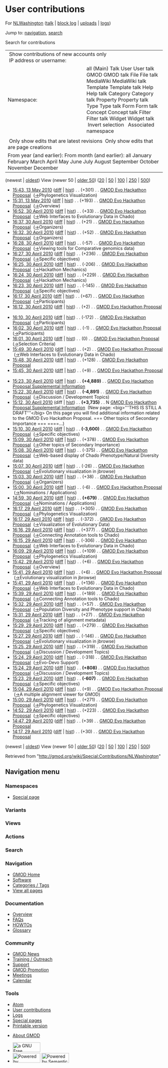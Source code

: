 <div id="mw-page-base" class="noprint">

</div>

<div id="mw-head-base" class="noprint">

</div>

<div id="content" class="mw-body" role="main">

<span id="top"></span>

<div id="mw-js-message" style="display:none;">

</div>



# <span dir="auto">User contributions</span>

<div id="bodyContent">

<div id="contentSub">

For [NLWashington](/wiki/User:NLWashington "User:NLWashington") (<a
href="/mediawiki/index.php?title=User_talk:NLWashington&amp;action=edit&amp;redlink=1"
class="new"
title="User talk:NLWashington (page does not exist)">talk</a> \| [block
log](/mediawiki/index.php?title=Special:Log/block&page=User%3ANLWashington "Special:Log/block")
\|
[uploads](/wiki/Special:ListFiles/NLWashington "Special:ListFiles/NLWashington")
\| [logs](/wiki/Special:Log/NLWashington "Special:Log/NLWashington"))

</div>

<div id="jump-to-nav" class="mw-jump">

Jump to: [navigation](#mw-navigation), [search](#p-search)

</div>

<div id="mw-content-text">

Search for contributions

<table class="mw-contributions-table">
<colgroup>
<col style="width: 50%" />
<col style="width: 50%" />
</colgroup>
<tbody>
<tr class="odd">
<td colspan="2"> Show contributions of new accounts only<br />
 IP address or username:</td>
</tr>
<tr class="even">
<td class="mw-label">Namespace:</td>
<td>all (Main) Talk User User talk GMOD GMOD talk File File talk
MediaWiki MediaWiki talk Template Template talk Help Help talk Category
Category talk Property Property talk Type Type talk Form Form talk
Concept Concept talk Filter Filter talk Widget Widget talk  
 Invert selection 
 Associated namespace </td>
</tr>
<tr class="odd">
<td colspan="2"></td>
</tr>
<tr class="even">
<td colspan="2"> Only show edits that are latest revisions
 Only show edits that are page creations</td>
</tr>
<tr class="odd">
<td colspan="2">From year (and earlier): From month (and earlier): all
January February March April May June July August September October
November December</td>
</tr>
</tbody>
</table>

(newest \| <a
href="/mediawiki/index.php?title=Special:Contributions/NLWashington&amp;dir=prev&amp;target=NLWashington"
class="mw-lastlink" rel="last"
title="Special:Contributions/NLWashington">oldest</a>) View (newer 50 \|
<a
href="/mediawiki/index.php?title=Special:Contributions/NLWashington&amp;offset=20100429141741&amp;target=NLWashington"
class="mw-nextlink" rel="next"
title="Special:Contributions/NLWashington">older 50</a>) (<a
href="/mediawiki/index.php?title=Special:Contributions/NLWashington&amp;offset=&amp;limit=20&amp;target=NLWashington"
class="mw-numlink" title="Special:Contributions/NLWashington">20</a> \|
<a
href="/mediawiki/index.php?title=Special:Contributions/NLWashington&amp;offset=&amp;limit=50&amp;target=NLWashington"
class="mw-numlink" title="Special:Contributions/NLWashington">50</a> \|
<a
href="/mediawiki/index.php?title=Special:Contributions/NLWashington&amp;offset=&amp;limit=100&amp;target=NLWashington"
class="mw-numlink" title="Special:Contributions/NLWashington">100</a> \|
<a
href="/mediawiki/index.php?title=Special:Contributions/NLWashington&amp;offset=&amp;limit=250&amp;target=NLWashington"
class="mw-numlink" title="Special:Contributions/NLWashington">250</a> \|
<a
href="/mediawiki/index.php?title=Special:Contributions/NLWashington&amp;offset=&amp;limit=500&amp;target=NLWashington"
class="mw-numlink" title="Special:Contributions/NLWashington">500</a>)

- <a
  href="/mediawiki/index.php?title=GMOD_Evo_Hackathon_Proposal&amp;oldid=12566"
  class="mw-changeslist-date" title="GMOD Evo Hackathon Proposal">15:43,
  13 May 2010</a>
  ([diff](/mediawiki/index.php?title=GMOD_Evo_Hackathon_Proposal&diff=prev&oldid=12566 "GMOD Evo Hackathon Proposal")
  \|
  [hist](/mediawiki/index.php?title=GMOD_Evo_Hackathon_Proposal&action=history "GMOD Evo Hackathon Proposal"))
  <span class="mw-changeslist-separator">. .</span>
  <span class="mw-plusminus-pos" dir="ltr"
  title="19,068 bytes after change">(+301)</span>‎
  <span class="mw-changeslist-separator">. .</span>
  <a href="/wiki/GMOD_Evo_Hackathon_Proposal"
  class="mw-contributions-title" title="GMOD Evo Hackathon Proposal">GMOD
  Evo Hackathon Proposal</a> ‎
  <span class="comment">([→](/wiki/GMOD_Evo_Hackathon_Proposal#Phylogenetics_Visualization "GMOD Evo Hackathon Proposal")‎<span dir="auto"><span class="autocomment">Phylogenetics
  Visualization</span></span>)</span>
- <a
  href="/mediawiki/index.php?title=GMOD_Evo_Hackathon_Proposal&amp;oldid=12565"
  class="mw-changeslist-date" title="GMOD Evo Hackathon Proposal">15:31,
  13 May 2010</a>
  ([diff](/mediawiki/index.php?title=GMOD_Evo_Hackathon_Proposal&diff=prev&oldid=12565 "GMOD Evo Hackathon Proposal")
  \|
  [hist](/mediawiki/index.php?title=GMOD_Evo_Hackathon_Proposal&action=history "GMOD Evo Hackathon Proposal"))
  <span class="mw-changeslist-separator">. .</span>
  <span class="mw-plusminus-pos" dir="ltr"
  title="18,767 bytes after change">(+193)</span>‎
  <span class="mw-changeslist-separator">. .</span>
  <a href="/wiki/GMOD_Evo_Hackathon_Proposal"
  class="mw-contributions-title" title="GMOD Evo Hackathon Proposal">GMOD
  Evo Hackathon Proposal</a> ‎
  <span class="comment">([→](/wiki/GMOD_Evo_Hackathon_Proposal#Overview "GMOD Evo Hackathon Proposal")‎<span dir="auto"><span class="autocomment">Overview</span></span>)</span>
- <a
  href="/mediawiki/index.php?title=GMOD_Evo_Hackathon_Proposal&amp;oldid=12481"
  class="mw-changeslist-date" title="GMOD Evo Hackathon Proposal">16:52,
  30 April 2010</a>
  ([diff](/mediawiki/index.php?title=GMOD_Evo_Hackathon_Proposal&diff=prev&oldid=12481 "GMOD Evo Hackathon Proposal")
  \|
  [hist](/mediawiki/index.php?title=GMOD_Evo_Hackathon_Proposal&action=history "GMOD Evo Hackathon Proposal"))
  <span class="mw-changeslist-separator">. .</span>
  <span class="mw-plusminus-pos" dir="ltr"
  title="17,893 bytes after change">(+33)</span>‎
  <span class="mw-changeslist-separator">. .</span>
  <a href="/wiki/GMOD_Evo_Hackathon_Proposal"
  class="mw-contributions-title" title="GMOD Evo Hackathon Proposal">GMOD
  Evo Hackathon Proposal</a> ‎
  <span class="comment">([→](/wiki/GMOD_Evo_Hackathon_Proposal#Web_Interfaces_to_Evolutionary_Data_in_Chado "GMOD Evo Hackathon Proposal")‎<span dir="auto"><span class="autocomment">Web
  Interfaces to Evolutionary Data in Chado</span></span>)</span>
- <a
  href="/mediawiki/index.php?title=GMOD_Evo_Hackathon_Proposal&amp;oldid=12480"
  class="mw-changeslist-date" title="GMOD Evo Hackathon Proposal">16:37,
  30 April 2010</a>
  ([diff](/mediawiki/index.php?title=GMOD_Evo_Hackathon_Proposal&diff=prev&oldid=12480 "GMOD Evo Hackathon Proposal")
  \|
  [hist](/mediawiki/index.php?title=GMOD_Evo_Hackathon_Proposal&action=history "GMOD Evo Hackathon Proposal"))
  <span class="mw-changeslist-separator">. .</span>
  <span class="mw-plusminus-pos" dir="ltr"
  title="17,860 bytes after change">(+21)</span>‎
  <span class="mw-changeslist-separator">. .</span>
  <a href="/wiki/GMOD_Evo_Hackathon_Proposal"
  class="mw-contributions-title" title="GMOD Evo Hackathon Proposal">GMOD
  Evo Hackathon Proposal</a> ‎
  <span class="comment">([→](/wiki/GMOD_Evo_Hackathon_Proposal#Organizers "GMOD Evo Hackathon Proposal")‎<span dir="auto"><span class="autocomment">Organizers</span></span>)</span>
- <a
  href="/mediawiki/index.php?title=GMOD_Evo_Hackathon_Proposal&amp;oldid=12479"
  class="mw-changeslist-date" title="GMOD Evo Hackathon Proposal">16:32,
  30 April 2010</a>
  ([diff](/mediawiki/index.php?title=GMOD_Evo_Hackathon_Proposal&diff=prev&oldid=12479 "GMOD Evo Hackathon Proposal")
  \|
  [hist](/mediawiki/index.php?title=GMOD_Evo_Hackathon_Proposal&action=history "GMOD Evo Hackathon Proposal"))
  <span class="mw-changeslist-separator">. .</span>
  <span class="mw-plusminus-pos" dir="ltr"
  title="17,839 bytes after change">(+52)</span>‎
  <span class="mw-changeslist-separator">. .</span>
  <a href="/wiki/GMOD_Evo_Hackathon_Proposal"
  class="mw-contributions-title" title="GMOD Evo Hackathon Proposal">GMOD
  Evo Hackathon Proposal</a> ‎
  <span class="comment">([→](/wiki/GMOD_Evo_Hackathon_Proposal#Organizers "GMOD Evo Hackathon Proposal")‎<span dir="auto"><span class="autocomment">Organizers</span></span>)</span>
- <a
  href="/mediawiki/index.php?title=GMOD_Evo_Hackathon_Proposal&amp;oldid=12478"
  class="mw-changeslist-date" title="GMOD Evo Hackathon Proposal">16:28,
  30 April 2010</a>
  ([diff](/mediawiki/index.php?title=GMOD_Evo_Hackathon_Proposal&diff=prev&oldid=12478 "GMOD Evo Hackathon Proposal")
  \|
  [hist](/mediawiki/index.php?title=GMOD_Evo_Hackathon_Proposal&action=history "GMOD Evo Hackathon Proposal"))
  <span class="mw-changeslist-separator">. .</span>
  <span class="mw-plusminus-neg" dir="ltr"
  title="17,787 bytes after change">(-57)</span>‎
  <span class="mw-changeslist-separator">. .</span>
  <a href="/wiki/GMOD_Evo_Hackathon_Proposal"
  class="mw-contributions-title" title="GMOD Evo Hackathon Proposal">GMOD
  Evo Hackathon Proposal</a> ‎
  <span class="comment">([→](/wiki/GMOD_Evo_Hackathon_Proposal#Viewing_tools_for_Comparative_genomics_data "GMOD Evo Hackathon Proposal")‎<span dir="auto"><span class="autocomment">Viewing
  tools for Comparative genomics data</span></span>)</span>
- <a
  href="/mediawiki/index.php?title=GMOD_Evo_Hackathon_Proposal&amp;oldid=12477"
  class="mw-changeslist-date" title="GMOD Evo Hackathon Proposal">16:27,
  30 April 2010</a>
  ([diff](/mediawiki/index.php?title=GMOD_Evo_Hackathon_Proposal&diff=prev&oldid=12477 "GMOD Evo Hackathon Proposal")
  \|
  [hist](/mediawiki/index.php?title=GMOD_Evo_Hackathon_Proposal&action=history "GMOD Evo Hackathon Proposal"))
  <span class="mw-changeslist-separator">. .</span>
  <span class="mw-plusminus-pos" dir="ltr"
  title="17,844 bytes after change">(+236)</span>‎
  <span class="mw-changeslist-separator">. .</span>
  <a href="/wiki/GMOD_Evo_Hackathon_Proposal"
  class="mw-contributions-title" title="GMOD Evo Hackathon Proposal">GMOD
  Evo Hackathon Proposal</a> ‎
  <span class="comment">([→](/wiki/GMOD_Evo_Hackathon_Proposal#Specific_objectives "GMOD Evo Hackathon Proposal")‎<span dir="auto"><span class="autocomment">Specific
  objectives</span></span>)</span>
- <a
  href="/mediawiki/index.php?title=GMOD_Evo_Hackathon_Proposal&amp;oldid=12476"
  class="mw-changeslist-date" title="GMOD Evo Hackathon Proposal">16:25,
  30 April 2010</a>
  ([diff](/mediawiki/index.php?title=GMOD_Evo_Hackathon_Proposal&diff=prev&oldid=12476 "GMOD Evo Hackathon Proposal")
  \|
  [hist](/mediawiki/index.php?title=GMOD_Evo_Hackathon_Proposal&action=history "GMOD Evo Hackathon Proposal"))
  <span class="mw-changeslist-separator">. .</span>
  <span class="mw-plusminus-neg" dir="ltr"
  title="17,608 bytes after change">(-206)</span>‎
  <span class="mw-changeslist-separator">. .</span>
  <a href="/wiki/GMOD_Evo_Hackathon_Proposal"
  class="mw-contributions-title" title="GMOD Evo Hackathon Proposal">GMOD
  Evo Hackathon Proposal</a> ‎
  <span class="comment">([→](/wiki/GMOD_Evo_Hackathon_Proposal#Hackathon_Mechanics "GMOD Evo Hackathon Proposal")‎<span dir="auto"><span class="autocomment">Hackathon
  Mechanics</span></span>)</span>
- <a
  href="/mediawiki/index.php?title=GMOD_Evo_Hackathon_Proposal&amp;oldid=12475"
  class="mw-changeslist-date" title="GMOD Evo Hackathon Proposal">16:24,
  30 April 2010</a>
  ([diff](/mediawiki/index.php?title=GMOD_Evo_Hackathon_Proposal&diff=prev&oldid=12475 "GMOD Evo Hackathon Proposal")
  \|
  [hist](/mediawiki/index.php?title=GMOD_Evo_Hackathon_Proposal&action=history "GMOD Evo Hackathon Proposal"))
  <span class="mw-changeslist-separator">. .</span>
  <span class="mw-plusminus-pos" dir="ltr"
  title="17,814 bytes after change">(+229)</span>‎
  <span class="mw-changeslist-separator">. .</span>
  <a href="/wiki/GMOD_Evo_Hackathon_Proposal"
  class="mw-contributions-title" title="GMOD Evo Hackathon Proposal">GMOD
  Evo Hackathon Proposal</a> ‎
  <span class="comment">([→](/wiki/GMOD_Evo_Hackathon_Proposal#Hackathon_Mechanics "GMOD Evo Hackathon Proposal")‎<span dir="auto"><span class="autocomment">Hackathon
  Mechanics</span></span>)</span>
- <a
  href="/mediawiki/index.php?title=GMOD_Evo_Hackathon_Proposal&amp;oldid=12474"
  class="mw-changeslist-date" title="GMOD Evo Hackathon Proposal">16:23,
  30 April 2010</a>
  ([diff](/mediawiki/index.php?title=GMOD_Evo_Hackathon_Proposal&diff=prev&oldid=12474 "GMOD Evo Hackathon Proposal")
  \|
  [hist](/mediawiki/index.php?title=GMOD_Evo_Hackathon_Proposal&action=history "GMOD Evo Hackathon Proposal"))
  <span class="mw-changeslist-separator">. .</span>
  <span class="mw-plusminus-neg" dir="ltr"
  title="17,585 bytes after change">(-145)</span>‎
  <span class="mw-changeslist-separator">. .</span>
  <a href="/wiki/GMOD_Evo_Hackathon_Proposal"
  class="mw-contributions-title" title="GMOD Evo Hackathon Proposal">GMOD
  Evo Hackathon Proposal</a> ‎
  <span class="comment">([→](/wiki/GMOD_Evo_Hackathon_Proposal#Specific_objectives "GMOD Evo Hackathon Proposal")‎<span dir="auto"><span class="autocomment">Specific
  objectives</span></span>)</span>
- <a
  href="/mediawiki/index.php?title=GMOD_Evo_Hackathon_Proposal&amp;oldid=12473"
  class="mw-changeslist-date" title="GMOD Evo Hackathon Proposal">16:17,
  30 April 2010</a>
  ([diff](/mediawiki/index.php?title=GMOD_Evo_Hackathon_Proposal&diff=prev&oldid=12473 "GMOD Evo Hackathon Proposal")
  \|
  [hist](/mediawiki/index.php?title=GMOD_Evo_Hackathon_Proposal&action=history "GMOD Evo Hackathon Proposal"))
  <span class="mw-changeslist-separator">. .</span>
  <span class="mw-plusminus-pos" dir="ltr"
  title="17,730 bytes after change">(+67)</span>‎
  <span class="mw-changeslist-separator">. .</span>
  <a href="/wiki/GMOD_Evo_Hackathon_Proposal"
  class="mw-contributions-title" title="GMOD Evo Hackathon Proposal">GMOD
  Evo Hackathon Proposal</a> ‎
  <span class="comment">([→](/wiki/GMOD_Evo_Hackathon_Proposal#Participants "GMOD Evo Hackathon Proposal")‎<span dir="auto"><span class="autocomment">Participants</span></span>)</span>
- <a
  href="/mediawiki/index.php?title=GMOD_Evo_Hackathon_Proposal&amp;oldid=12472"
  class="mw-changeslist-date" title="GMOD Evo Hackathon Proposal">16:12,
  30 April 2010</a>
  ([diff](/mediawiki/index.php?title=GMOD_Evo_Hackathon_Proposal&diff=prev&oldid=12472 "GMOD Evo Hackathon Proposal")
  \|
  [hist](/mediawiki/index.php?title=GMOD_Evo_Hackathon_Proposal&action=history "GMOD Evo Hackathon Proposal"))
  <span class="mw-changeslist-separator">. .</span>
  <span class="mw-plusminus-pos" dir="ltr"
  title="17,663 bytes after change">(+2)</span>‎
  <span class="mw-changeslist-separator">. .</span>
  <a href="/wiki/GMOD_Evo_Hackathon_Proposal"
  class="mw-contributions-title" title="GMOD Evo Hackathon Proposal">GMOD
  Evo Hackathon Proposal</a> ‎
- <a
  href="/mediawiki/index.php?title=GMOD_Evo_Hackathon_Proposal&amp;oldid=12471"
  class="mw-changeslist-date" title="GMOD Evo Hackathon Proposal">16:10,
  30 April 2010</a>
  ([diff](/mediawiki/index.php?title=GMOD_Evo_Hackathon_Proposal&diff=prev&oldid=12471 "GMOD Evo Hackathon Proposal")
  \|
  [hist](/mediawiki/index.php?title=GMOD_Evo_Hackathon_Proposal&action=history "GMOD Evo Hackathon Proposal"))
  <span class="mw-changeslist-separator">. .</span>
  <span class="mw-plusminus-neg" dir="ltr"
  title="17,661 bytes after change">(-172)</span>‎
  <span class="mw-changeslist-separator">. .</span>
  <a href="/wiki/GMOD_Evo_Hackathon_Proposal"
  class="mw-contributions-title" title="GMOD Evo Hackathon Proposal">GMOD
  Evo Hackathon Proposal</a> ‎
  <span class="comment">([→](/wiki/GMOD_Evo_Hackathon_Proposal#Participants "GMOD Evo Hackathon Proposal")‎<span dir="auto"><span class="autocomment">Participants</span></span>)</span>
- <a
  href="/mediawiki/index.php?title=GMOD_Evo_Hackathon_Proposal&amp;oldid=12470"
  class="mw-changeslist-date" title="GMOD Evo Hackathon Proposal">16:02,
  30 April 2010</a>
  ([diff](/mediawiki/index.php?title=GMOD_Evo_Hackathon_Proposal&diff=prev&oldid=12470 "GMOD Evo Hackathon Proposal")
  \|
  [hist](/mediawiki/index.php?title=GMOD_Evo_Hackathon_Proposal&action=history "GMOD Evo Hackathon Proposal"))
  <span class="mw-changeslist-separator">. .</span>
  <span class="mw-plusminus-neg" dir="ltr"
  title="17,833 bytes after change">(-1)</span>‎
  <span class="mw-changeslist-separator">. .</span>
  <a href="/wiki/GMOD_Evo_Hackathon_Proposal"
  class="mw-contributions-title" title="GMOD Evo Hackathon Proposal">GMOD
  Evo Hackathon Proposal</a> ‎
  <span class="comment">([→](/wiki/GMOD_Evo_Hackathon_Proposal#Participants "GMOD Evo Hackathon Proposal")‎<span dir="auto"><span class="autocomment">Participants</span></span>)</span>
- <a
  href="/mediawiki/index.php?title=GMOD_Evo_Hackathon_Proposal&amp;oldid=12469"
  class="mw-changeslist-date" title="GMOD Evo Hackathon Proposal">16:01,
  30 April 2010</a>
  ([diff](/mediawiki/index.php?title=GMOD_Evo_Hackathon_Proposal&diff=prev&oldid=12469 "GMOD Evo Hackathon Proposal")
  \|
  [hist](/mediawiki/index.php?title=GMOD_Evo_Hackathon_Proposal&action=history "GMOD Evo Hackathon Proposal"))
  <span class="mw-changeslist-separator">. .</span>
  <span class="mw-plusminus-null" dir="ltr"
  title="17,834 bytes after change">(0)</span>‎
  <span class="mw-changeslist-separator">. .</span>
  <a href="/wiki/GMOD_Evo_Hackathon_Proposal"
  class="mw-contributions-title" title="GMOD Evo Hackathon Proposal">GMOD
  Evo Hackathon Proposal</a> ‎
  <span class="comment">([→](/wiki/GMOD_Evo_Hackathon_Proposal#Selection_Criteria "GMOD Evo Hackathon Proposal")‎<span dir="auto"><span class="autocomment">Selection
  Criteria</span></span>)</span>
- <a
  href="/mediawiki/index.php?title=GMOD_Evo_Hackathon_Proposal&amp;oldid=12468"
  class="mw-changeslist-date" title="GMOD Evo Hackathon Proposal">15:49,
  30 April 2010</a>
  ([diff](/mediawiki/index.php?title=GMOD_Evo_Hackathon_Proposal&diff=prev&oldid=12468 "GMOD Evo Hackathon Proposal")
  \|
  [hist](/mediawiki/index.php?title=GMOD_Evo_Hackathon_Proposal&action=history "GMOD Evo Hackathon Proposal"))
  <span class="mw-changeslist-separator">. .</span>
  <span class="mw-plusminus-pos" dir="ltr"
  title="17,834 bytes after change">(+2)</span>‎
  <span class="mw-changeslist-separator">. .</span>
  <a href="/wiki/GMOD_Evo_Hackathon_Proposal"
  class="mw-contributions-title" title="GMOD Evo Hackathon Proposal">GMOD
  Evo Hackathon Proposal</a> ‎
  <span class="comment">([→](/wiki/GMOD_Evo_Hackathon_Proposal#Web_Interfaces_to_Evolutionary_Data_in_Chado "GMOD Evo Hackathon Proposal")‎<span dir="auto"><span class="autocomment">Web
  Interfaces to Evolutionary Data in Chado</span></span>)</span>
- <a
  href="/mediawiki/index.php?title=GMOD_Evo_Hackathon_Proposal&amp;oldid=12467"
  class="mw-changeslist-date" title="GMOD Evo Hackathon Proposal">15:48,
  30 April 2010</a>
  ([diff](/mediawiki/index.php?title=GMOD_Evo_Hackathon_Proposal&diff=prev&oldid=12467 "GMOD Evo Hackathon Proposal")
  \|
  [hist](/mediawiki/index.php?title=GMOD_Evo_Hackathon_Proposal&action=history "GMOD Evo Hackathon Proposal"))
  <span class="mw-changeslist-separator">. .</span>
  <span class="mw-plusminus-pos" dir="ltr"
  title="17,832 bytes after change">(+128)</span>‎
  <span class="mw-changeslist-separator">. .</span>
  <a href="/wiki/GMOD_Evo_Hackathon_Proposal"
  class="mw-contributions-title" title="GMOD Evo Hackathon Proposal">GMOD
  Evo Hackathon Proposal</a> ‎
- <a
  href="/mediawiki/index.php?title=GMOD_Evo_Hackathon_Proposal&amp;oldid=12466"
  class="mw-changeslist-date" title="GMOD Evo Hackathon Proposal">15:45,
  30 April 2010</a>
  ([diff](/mediawiki/index.php?title=GMOD_Evo_Hackathon_Proposal&diff=prev&oldid=12466 "GMOD Evo Hackathon Proposal")
  \|
  [hist](/mediawiki/index.php?title=GMOD_Evo_Hackathon_Proposal&action=history "GMOD Evo Hackathon Proposal"))
  <span class="mw-changeslist-separator">. .</span>
  <span class="mw-plusminus-pos" dir="ltr"
  title="17,704 bytes after change">(+9)</span>‎
  <span class="mw-changeslist-separator">. .</span>
  <a href="/wiki/GMOD_Evo_Hackathon_Proposal"
  class="mw-contributions-title" title="GMOD Evo Hackathon Proposal">GMOD
  Evo Hackathon Proposal</a> ‎
- <a
  href="/mediawiki/index.php?title=GMOD_Evo_Hackathon_Proposal_Supplemental_Information&amp;oldid=12465"
  class="mw-changeslist-date"
  title="GMOD Evo Hackathon Proposal Supplemental Information">15:23, 30
  April 2010</a>
  ([diff](/mediawiki/index.php?title=GMOD_Evo_Hackathon_Proposal_Supplemental_Information&diff=prev&oldid=12465 "GMOD Evo Hackathon Proposal Supplemental Information")
  \|
  [hist](/mediawiki/index.php?title=GMOD_Evo_Hackathon_Proposal_Supplemental_Information&action=history "GMOD Evo Hackathon Proposal Supplemental Information"))
  <span class="mw-changeslist-separator">. .</span> **(+4,889)**‎
  <span class="mw-changeslist-separator">. .</span>
  <a href="/wiki/GMOD_Evo_Hackathon_Proposal_Supplemental_Information"
  class="mw-contributions-title"
  title="GMOD Evo Hackathon Proposal Supplemental Information">GMOD Evo
  Hackathon Proposal Supplemental Information</a> ‎
- <a
  href="/mediawiki/index.php?title=GMOD_Evo_Hackathon_Proposal&amp;oldid=12464"
  class="mw-changeslist-date" title="GMOD Evo Hackathon Proposal">15:22,
  30 April 2010</a>
  ([diff](/mediawiki/index.php?title=GMOD_Evo_Hackathon_Proposal&diff=prev&oldid=12464 "GMOD Evo Hackathon Proposal")
  \|
  [hist](/mediawiki/index.php?title=GMOD_Evo_Hackathon_Proposal&action=history "GMOD Evo Hackathon Proposal"))
  <span class="mw-changeslist-separator">. .</span> **(-4,891)**‎
  <span class="mw-changeslist-separator">. .</span>
  <a href="/wiki/GMOD_Evo_Hackathon_Proposal"
  class="mw-contributions-title" title="GMOD Evo Hackathon Proposal">GMOD
  Evo Hackathon Proposal</a> ‎
  <span class="comment">([→](/wiki/GMOD_Evo_Hackathon_Proposal#Discussion_.2F_Development_Topics "GMOD Evo Hackathon Proposal")‎<span dir="auto"><span class="autocomment">Discussion
  / Development Topics</span></span>)</span>
- <a
  href="/mediawiki/index.php?title=GMOD_Evo_Hackathon_Proposal_Supplemental_Information&amp;oldid=12463"
  class="mw-changeslist-date"
  title="GMOD Evo Hackathon Proposal Supplemental Information">15:12, 30
  April 2010</a> (diff \|
  [hist](/mediawiki/index.php?title=GMOD_Evo_Hackathon_Proposal_Supplemental_Information&action=history "GMOD Evo Hackathon Proposal Supplemental Information"))
  <span class="mw-changeslist-separator">. .</span> **(+3,735)**‎
  <span class="mw-changeslist-separator">. .</span> N
  <a href="/wiki/GMOD_Evo_Hackathon_Proposal_Supplemental_Information"
  class="mw-contributions-title"
  title="GMOD Evo Hackathon Proposal Supplemental Information">GMOD Evo
  Hackathon Proposal Supplemental Information</a> ‎
  <span class="comment">(New page: \<big\>'''THIS IS STILL A
  DRAFT'''\</big\> On this page you will find additional information
  related to the GMOD Evo Hackathon Proposal. === Other topics of
  Secondary Importance === ====...)</span>
- <a
  href="/mediawiki/index.php?title=GMOD_Evo_Hackathon_Proposal&amp;oldid=12462"
  class="mw-changeslist-date" title="GMOD Evo Hackathon Proposal">15:10,
  30 April 2010</a>
  ([diff](/mediawiki/index.php?title=GMOD_Evo_Hackathon_Proposal&diff=prev&oldid=12462 "GMOD Evo Hackathon Proposal")
  \|
  [hist](/mediawiki/index.php?title=GMOD_Evo_Hackathon_Proposal&action=history "GMOD Evo Hackathon Proposal"))
  <span class="mw-changeslist-separator">. .</span> **(-3,600)**‎
  <span class="mw-changeslist-separator">. .</span>
  <a href="/wiki/GMOD_Evo_Hackathon_Proposal"
  class="mw-contributions-title" title="GMOD Evo Hackathon Proposal">GMOD
  Evo Hackathon Proposal</a> ‎
  <span class="comment">([→](/wiki/GMOD_Evo_Hackathon_Proposal#Specific_objectives "GMOD Evo Hackathon Proposal")‎<span dir="auto"><span class="autocomment">Specific
  objectives</span></span>)</span>
- <a
  href="/mediawiki/index.php?title=GMOD_Evo_Hackathon_Proposal&amp;oldid=12461"
  class="mw-changeslist-date" title="GMOD Evo Hackathon Proposal">15:09,
  30 April 2010</a>
  ([diff](/mediawiki/index.php?title=GMOD_Evo_Hackathon_Proposal&diff=prev&oldid=12461 "GMOD Evo Hackathon Proposal")
  \|
  [hist](/mediawiki/index.php?title=GMOD_Evo_Hackathon_Proposal&action=history "GMOD Evo Hackathon Proposal"))
  <span class="mw-changeslist-separator">. .</span>
  <span class="mw-plusminus-pos" dir="ltr"
  title="26,186 bytes after change">(+378)</span>‎
  <span class="mw-changeslist-separator">. .</span>
  <a href="/wiki/GMOD_Evo_Hackathon_Proposal"
  class="mw-contributions-title" title="GMOD Evo Hackathon Proposal">GMOD
  Evo Hackathon Proposal</a> ‎
  <span class="comment">([→](/wiki/GMOD_Evo_Hackathon_Proposal#Other_topics_of_Secondary_Importance "GMOD Evo Hackathon Proposal")‎<span dir="auto"><span class="autocomment">Other
  topics of Secondary Importance</span></span>)</span>
- <a
  href="/mediawiki/index.php?title=GMOD_Evo_Hackathon_Proposal&amp;oldid=12460"
  class="mw-changeslist-date" title="GMOD Evo Hackathon Proposal">15:08,
  30 April 2010</a>
  ([diff](/mediawiki/index.php?title=GMOD_Evo_Hackathon_Proposal&diff=prev&oldid=12460 "GMOD Evo Hackathon Proposal")
  \|
  [hist](/mediawiki/index.php?title=GMOD_Evo_Hackathon_Proposal&action=history "GMOD Evo Hackathon Proposal"))
  <span class="mw-changeslist-separator">. .</span>
  <span class="mw-plusminus-neg" dir="ltr"
  title="25,808 bytes after change">(-375)</span>‎
  <span class="mw-changeslist-separator">. .</span>
  <a href="/wiki/GMOD_Evo_Hackathon_Proposal"
  class="mw-contributions-title" title="GMOD Evo Hackathon Proposal">GMOD
  Evo Hackathon Proposal</a> ‎
  <span class="comment">([→](/wiki/GMOD_Evo_Hackathon_Proposal#Web-based_display_of_Chado_Phenotype.2FNatural_Diversity_data "GMOD Evo Hackathon Proposal")‎<span dir="auto"><span class="autocomment">Web-based
  display of Chado Phenotype/Natural Diversity
  data</span></span>)</span>
- <a
  href="/mediawiki/index.php?title=GMOD_Evo_Hackathon_Proposal&amp;oldid=12459"
  class="mw-changeslist-date" title="GMOD Evo Hackathon Proposal">15:07,
  30 April 2010</a>
  ([diff](/mediawiki/index.php?title=GMOD_Evo_Hackathon_Proposal&diff=prev&oldid=12459 "GMOD Evo Hackathon Proposal")
  \|
  [hist](/mediawiki/index.php?title=GMOD_Evo_Hackathon_Proposal&action=history "GMOD Evo Hackathon Proposal"))
  <span class="mw-changeslist-separator">. .</span>
  <span class="mw-plusminus-neg" dir="ltr"
  title="26,183 bytes after change">(-26)</span>‎
  <span class="mw-changeslist-separator">. .</span>
  <a href="/wiki/GMOD_Evo_Hackathon_Proposal"
  class="mw-contributions-title" title="GMOD Evo Hackathon Proposal">GMOD
  Evo Hackathon Proposal</a> ‎
  <span class="comment">([→](/wiki/GMOD_Evo_Hackathon_Proposal#Evolutionary_visualization_in_jbrowse "GMOD Evo Hackathon Proposal")‎<span dir="auto"><span class="autocomment">Evolutionary
  visualization in jbrowse</span></span>)</span>
- <a
  href="/mediawiki/index.php?title=GMOD_Evo_Hackathon_Proposal&amp;oldid=12458"
  class="mw-changeslist-date" title="GMOD Evo Hackathon Proposal">15:03,
  30 April 2010</a>
  ([diff](/mediawiki/index.php?title=GMOD_Evo_Hackathon_Proposal&diff=prev&oldid=12458 "GMOD Evo Hackathon Proposal")
  \|
  [hist](/mediawiki/index.php?title=GMOD_Evo_Hackathon_Proposal&action=history "GMOD Evo Hackathon Proposal"))
  <span class="mw-changeslist-separator">. .</span>
  <span class="mw-plusminus-pos" dir="ltr"
  title="26,209 bytes after change">(+38)</span>‎
  <span class="mw-changeslist-separator">. .</span>
  <a href="/wiki/GMOD_Evo_Hackathon_Proposal"
  class="mw-contributions-title" title="GMOD Evo Hackathon Proposal">GMOD
  Evo Hackathon Proposal</a> ‎
  <span class="comment">([→](/wiki/GMOD_Evo_Hackathon_Proposal#Organizers "GMOD Evo Hackathon Proposal")‎<span dir="auto"><span class="autocomment">Organizers</span></span>)</span>
- <a
  href="/mediawiki/index.php?title=GMOD_Evo_Hackathon_Proposal&amp;oldid=12457"
  class="mw-changeslist-date" title="GMOD Evo Hackathon Proposal">15:00,
  30 April 2010</a>
  ([diff](/mediawiki/index.php?title=GMOD_Evo_Hackathon_Proposal&diff=prev&oldid=12457 "GMOD Evo Hackathon Proposal")
  \|
  [hist](/mediawiki/index.php?title=GMOD_Evo_Hackathon_Proposal&action=history "GMOD Evo Hackathon Proposal"))
  <span class="mw-changeslist-separator">. .</span>
  <span class="mw-plusminus-neg" dir="ltr"
  title="26,171 bytes after change">(-6)</span>‎
  <span class="mw-changeslist-separator">. .</span>
  <a href="/wiki/GMOD_Evo_Hackathon_Proposal"
  class="mw-contributions-title" title="GMOD Evo Hackathon Proposal">GMOD
  Evo Hackathon Proposal</a> ‎
  <span class="comment">([→](/wiki/GMOD_Evo_Hackathon_Proposal#Nominations_.2F_Applications "GMOD Evo Hackathon Proposal")‎<span dir="auto"><span class="autocomment">Nominations
  / Applications</span></span>)</span>
- <a
  href="/mediawiki/index.php?title=GMOD_Evo_Hackathon_Proposal&amp;oldid=12456"
  class="mw-changeslist-date" title="GMOD Evo Hackathon Proposal">14:59,
  30 April 2010</a>
  ([diff](/mediawiki/index.php?title=GMOD_Evo_Hackathon_Proposal&diff=prev&oldid=12456 "GMOD Evo Hackathon Proposal")
  \|
  [hist](/mediawiki/index.php?title=GMOD_Evo_Hackathon_Proposal&action=history "GMOD Evo Hackathon Proposal"))
  <span class="mw-changeslist-separator">. .</span> **(+679)**‎
  <span class="mw-changeslist-separator">. .</span>
  <a href="/wiki/GMOD_Evo_Hackathon_Proposal"
  class="mw-contributions-title" title="GMOD Evo Hackathon Proposal">GMOD
  Evo Hackathon Proposal</a> ‎
  <span class="comment">([→](/wiki/GMOD_Evo_Hackathon_Proposal#Nominations_.2F_Applications "GMOD Evo Hackathon Proposal")‎<span dir="auto"><span class="autocomment">Nominations
  / Applications</span></span>)</span>
- <a
  href="/mediawiki/index.php?title=GMOD_Evo_Hackathon_Proposal&amp;oldid=12452"
  class="mw-changeslist-date" title="GMOD Evo Hackathon Proposal">16:17,
  29 April 2010</a>
  ([diff](/mediawiki/index.php?title=GMOD_Evo_Hackathon_Proposal&diff=prev&oldid=12452 "GMOD Evo Hackathon Proposal")
  \|
  [hist](/mediawiki/index.php?title=GMOD_Evo_Hackathon_Proposal&action=history "GMOD Evo Hackathon Proposal"))
  <span class="mw-changeslist-separator">. .</span>
  <span class="mw-plusminus-pos" dir="ltr"
  title="25,479 bytes after change">(+305)</span>‎
  <span class="mw-changeslist-separator">. .</span>
  <a href="/wiki/GMOD_Evo_Hackathon_Proposal"
  class="mw-contributions-title" title="GMOD Evo Hackathon Proposal">GMOD
  Evo Hackathon Proposal</a> ‎
  <span class="comment">([→](/wiki/GMOD_Evo_Hackathon_Proposal#Phylogenetics_Visualization "GMOD Evo Hackathon Proposal")‎<span dir="auto"><span class="autocomment">Phylogenetics
  Visualization</span></span>)</span>
- <a
  href="/mediawiki/index.php?title=GMOD_Evo_Hackathon_Proposal&amp;oldid=12451"
  class="mw-changeslist-date" title="GMOD Evo Hackathon Proposal">16:17,
  29 April 2010</a>
  ([diff](/mediawiki/index.php?title=GMOD_Evo_Hackathon_Proposal&diff=prev&oldid=12451 "GMOD Evo Hackathon Proposal")
  \|
  [hist](/mediawiki/index.php?title=GMOD_Evo_Hackathon_Proposal&action=history "GMOD Evo Hackathon Proposal"))
  <span class="mw-changeslist-separator">. .</span>
  <span class="mw-plusminus-neg" dir="ltr"
  title="25,174 bytes after change">(-372)</span>‎
  <span class="mw-changeslist-separator">. .</span>
  <a href="/wiki/GMOD_Evo_Hackathon_Proposal"
  class="mw-contributions-title" title="GMOD Evo Hackathon Proposal">GMOD
  Evo Hackathon Proposal</a> ‎
  <span class="comment">([→](/wiki/GMOD_Evo_Hackathon_Proposal#Visualization_of_Evolutionary_Data "GMOD Evo Hackathon Proposal")‎<span dir="auto"><span class="autocomment">Visualization
  of Evolutionary Data</span></span>)</span>
- <a
  href="/mediawiki/index.php?title=GMOD_Evo_Hackathon_Proposal&amp;oldid=12450"
  class="mw-changeslist-date" title="GMOD Evo Hackathon Proposal">16:16,
  29 April 2010</a>
  ([diff](/mediawiki/index.php?title=GMOD_Evo_Hackathon_Proposal&diff=prev&oldid=12450 "GMOD Evo Hackathon Proposal")
  \|
  [hist](/mediawiki/index.php?title=GMOD_Evo_Hackathon_Proposal&action=history "GMOD Evo Hackathon Proposal"))
  <span class="mw-changeslist-separator">. .</span>
  <span class="mw-plusminus-pos" dir="ltr"
  title="25,546 bytes after change">(+377)</span>‎
  <span class="mw-changeslist-separator">. .</span>
  <a href="/wiki/GMOD_Evo_Hackathon_Proposal"
  class="mw-contributions-title" title="GMOD Evo Hackathon Proposal">GMOD
  Evo Hackathon Proposal</a> ‎
  <span class="comment">([→](/wiki/GMOD_Evo_Hackathon_Proposal#Connecting_Annotation_tools_to_Chado "GMOD Evo Hackathon Proposal")‎<span dir="auto"><span class="autocomment">Connecting
  Annotation tools to Chado</span></span>)</span>
- <a
  href="/mediawiki/index.php?title=GMOD_Evo_Hackathon_Proposal&amp;oldid=12449"
  class="mw-changeslist-date" title="GMOD Evo Hackathon Proposal">16:15,
  29 April 2010</a>
  ([diff](/mediawiki/index.php?title=GMOD_Evo_Hackathon_Proposal&diff=prev&oldid=12449 "GMOD Evo Hackathon Proposal")
  \|
  [hist](/mediawiki/index.php?title=GMOD_Evo_Hackathon_Proposal&action=history "GMOD Evo Hackathon Proposal"))
  <span class="mw-changeslist-separator">. .</span>
  <span class="mw-plusminus-neg" dir="ltr"
  title="25,169 bytes after change">(-306)</span>‎
  <span class="mw-changeslist-separator">. .</span>
  <a href="/wiki/GMOD_Evo_Hackathon_Proposal"
  class="mw-contributions-title" title="GMOD Evo Hackathon Proposal">GMOD
  Evo Hackathon Proposal</a> ‎
  <span class="comment">([→](/wiki/GMOD_Evo_Hackathon_Proposal#Web_Interfaces_to_Evolutionary_Data_in_Chado "GMOD Evo Hackathon Proposal")‎<span dir="auto"><span class="autocomment">Web
  Interfaces to Evolutionary Data in Chado</span></span>)</span>
- <a
  href="/mediawiki/index.php?title=GMOD_Evo_Hackathon_Proposal&amp;oldid=12448"
  class="mw-changeslist-date" title="GMOD Evo Hackathon Proposal">16:09,
  29 April 2010</a>
  ([diff](/mediawiki/index.php?title=GMOD_Evo_Hackathon_Proposal&diff=prev&oldid=12448 "GMOD Evo Hackathon Proposal")
  \|
  [hist](/mediawiki/index.php?title=GMOD_Evo_Hackathon_Proposal&action=history "GMOD Evo Hackathon Proposal"))
  <span class="mw-changeslist-separator">. .</span>
  <span class="mw-plusminus-pos" dir="ltr"
  title="25,475 bytes after change">(+109)</span>‎
  <span class="mw-changeslist-separator">. .</span>
  <a href="/wiki/GMOD_Evo_Hackathon_Proposal"
  class="mw-contributions-title" title="GMOD Evo Hackathon Proposal">GMOD
  Evo Hackathon Proposal</a> ‎
  <span class="comment">([→](/wiki/GMOD_Evo_Hackathon_Proposal#Phylogenetics_Visualization "GMOD Evo Hackathon Proposal")‎<span dir="auto"><span class="autocomment">Phylogenetics
  Visualization</span></span>)</span>
- <a
  href="/mediawiki/index.php?title=GMOD_Evo_Hackathon_Proposal&amp;oldid=12445"
  class="mw-changeslist-date" title="GMOD Evo Hackathon Proposal">15:42,
  29 April 2010</a>
  ([diff](/mediawiki/index.php?title=GMOD_Evo_Hackathon_Proposal&diff=prev&oldid=12445 "GMOD Evo Hackathon Proposal")
  \|
  [hist](/mediawiki/index.php?title=GMOD_Evo_Hackathon_Proposal&action=history "GMOD Evo Hackathon Proposal"))
  <span class="mw-changeslist-separator">. .</span>
  <span class="mw-plusminus-pos" dir="ltr"
  title="25,256 bytes after change">(+6)</span>‎
  <span class="mw-changeslist-separator">. .</span>
  <a href="/wiki/GMOD_Evo_Hackathon_Proposal"
  class="mw-contributions-title" title="GMOD Evo Hackathon Proposal">GMOD
  Evo Hackathon Proposal</a> ‎
  <span class="comment">([→](/wiki/GMOD_Evo_Hackathon_Proposal#Overview "GMOD Evo Hackathon Proposal")‎<span dir="auto"><span class="autocomment">Overview</span></span>)</span>
- <a
  href="/mediawiki/index.php?title=GMOD_Evo_Hackathon_Proposal&amp;oldid=12444"
  class="mw-changeslist-date" title="GMOD Evo Hackathon Proposal">15:41,
  29 April 2010</a>
  ([diff](/mediawiki/index.php?title=GMOD_Evo_Hackathon_Proposal&diff=prev&oldid=12444 "GMOD Evo Hackathon Proposal")
  \|
  [hist](/mediawiki/index.php?title=GMOD_Evo_Hackathon_Proposal&action=history "GMOD Evo Hackathon Proposal"))
  <span class="mw-changeslist-separator">. .</span>
  <span class="mw-plusminus-pos" dir="ltr"
  title="25,250 bytes after change">(+6)</span>‎
  <span class="mw-changeslist-separator">. .</span>
  <a href="/wiki/GMOD_Evo_Hackathon_Proposal"
  class="mw-contributions-title" title="GMOD Evo Hackathon Proposal">GMOD
  Evo Hackathon Proposal</a> ‎
  <span class="comment">([→](/wiki/GMOD_Evo_Hackathon_Proposal#Evolutionary_visualization_in_jbrowse "GMOD Evo Hackathon Proposal")‎<span dir="auto"><span class="autocomment">Evolutionary
  visualization in jbrowse</span></span>)</span>
- <a
  href="/mediawiki/index.php?title=GMOD_Evo_Hackathon_Proposal&amp;oldid=12443"
  class="mw-changeslist-date" title="GMOD Evo Hackathon Proposal">15:41,
  29 April 2010</a>
  ([diff](/mediawiki/index.php?title=GMOD_Evo_Hackathon_Proposal&diff=prev&oldid=12443 "GMOD Evo Hackathon Proposal")
  \|
  [hist](/mediawiki/index.php?title=GMOD_Evo_Hackathon_Proposal&action=history "GMOD Evo Hackathon Proposal"))
  <span class="mw-changeslist-separator">. .</span>
  <span class="mw-plusminus-pos" dir="ltr"
  title="25,244 bytes after change">(+136)</span>‎
  <span class="mw-changeslist-separator">. .</span>
  <a href="/wiki/GMOD_Evo_Hackathon_Proposal"
  class="mw-contributions-title" title="GMOD Evo Hackathon Proposal">GMOD
  Evo Hackathon Proposal</a> ‎
  <span class="comment">([→](/wiki/GMOD_Evo_Hackathon_Proposal#Web_Interfaces_to_Evolutionary_Data_in_Chado "GMOD Evo Hackathon Proposal")‎<span dir="auto"><span class="autocomment">Web
  Interfaces to Evolutionary Data in Chado</span></span>)</span>
- <a
  href="/mediawiki/index.php?title=GMOD_Evo_Hackathon_Proposal&amp;oldid=12442"
  class="mw-changeslist-date" title="GMOD Evo Hackathon Proposal">15:39,
  29 April 2010</a>
  ([diff](/mediawiki/index.php?title=GMOD_Evo_Hackathon_Proposal&diff=prev&oldid=12442 "GMOD Evo Hackathon Proposal")
  \|
  [hist](/mediawiki/index.php?title=GMOD_Evo_Hackathon_Proposal&action=history "GMOD Evo Hackathon Proposal"))
  <span class="mw-changeslist-separator">. .</span>
  <span class="mw-plusminus-pos" dir="ltr"
  title="25,108 bytes after change">(+189)</span>‎
  <span class="mw-changeslist-separator">. .</span>
  <a href="/wiki/GMOD_Evo_Hackathon_Proposal"
  class="mw-contributions-title" title="GMOD Evo Hackathon Proposal">GMOD
  Evo Hackathon Proposal</a> ‎
  <span class="comment">([→](/wiki/GMOD_Evo_Hackathon_Proposal#Connecting_Annotation_tools_to_Chado "GMOD Evo Hackathon Proposal")‎<span dir="auto"><span class="autocomment">Connecting
  Annotation tools to Chado</span></span>)</span>
- <a
  href="/mediawiki/index.php?title=GMOD_Evo_Hackathon_Proposal&amp;oldid=12441"
  class="mw-changeslist-date" title="GMOD Evo Hackathon Proposal">15:32,
  29 April 2010</a>
  ([diff](/mediawiki/index.php?title=GMOD_Evo_Hackathon_Proposal&diff=prev&oldid=12441 "GMOD Evo Hackathon Proposal")
  \|
  [hist](/mediawiki/index.php?title=GMOD_Evo_Hackathon_Proposal&action=history "GMOD Evo Hackathon Proposal"))
  <span class="mw-changeslist-separator">. .</span>
  <span class="mw-plusminus-pos" dir="ltr"
  title="24,919 bytes after change">(+57)</span>‎
  <span class="mw-changeslist-separator">. .</span>
  <a href="/wiki/GMOD_Evo_Hackathon_Proposal"
  class="mw-contributions-title" title="GMOD Evo Hackathon Proposal">GMOD
  Evo Hackathon Proposal</a> ‎
  <span class="comment">([→](/wiki/GMOD_Evo_Hackathon_Proposal#Population_Diversity_and_Phenotype_support_in_Chado "GMOD Evo Hackathon Proposal")‎<span dir="auto"><span class="autocomment">Population
  Diversity and Phenotype support in Chado</span></span>)</span>
- <a
  href="/mediawiki/index.php?title=GMOD_Evo_Hackathon_Proposal&amp;oldid=12440"
  class="mw-changeslist-date" title="GMOD Evo Hackathon Proposal">15:31,
  29 April 2010</a>
  ([diff](/mediawiki/index.php?title=GMOD_Evo_Hackathon_Proposal&diff=prev&oldid=12440 "GMOD Evo Hackathon Proposal")
  \|
  [hist](/mediawiki/index.php?title=GMOD_Evo_Hackathon_Proposal&action=history "GMOD Evo Hackathon Proposal"))
  <span class="mw-changeslist-separator">. .</span>
  <span class="mw-plusminus-pos" dir="ltr"
  title="24,862 bytes after change">(+27)</span>‎
  <span class="mw-changeslist-separator">. .</span>
  <a href="/wiki/GMOD_Evo_Hackathon_Proposal"
  class="mw-contributions-title" title="GMOD Evo Hackathon Proposal">GMOD
  Evo Hackathon Proposal</a> ‎
  <span class="comment">([→](/wiki/GMOD_Evo_Hackathon_Proposal#Tracking_of_alignment_metadata "GMOD Evo Hackathon Proposal")‎<span dir="auto"><span class="autocomment">Tracking
  of alignment metadata</span></span>)</span>
- <a
  href="/mediawiki/index.php?title=GMOD_Evo_Hackathon_Proposal&amp;oldid=12439"
  class="mw-changeslist-date" title="GMOD Evo Hackathon Proposal">15:29,
  29 April 2010</a>
  ([diff](/mediawiki/index.php?title=GMOD_Evo_Hackathon_Proposal&diff=prev&oldid=12439 "GMOD Evo Hackathon Proposal")
  \|
  [hist](/mediawiki/index.php?title=GMOD_Evo_Hackathon_Proposal&action=history "GMOD Evo Hackathon Proposal"))
  <span class="mw-changeslist-separator">. .</span>
  <span class="mw-plusminus-pos" dir="ltr"
  title="24,835 bytes after change">(+279)</span>‎
  <span class="mw-changeslist-separator">. .</span>
  <a href="/wiki/GMOD_Evo_Hackathon_Proposal"
  class="mw-contributions-title" title="GMOD Evo Hackathon Proposal">GMOD
  Evo Hackathon Proposal</a> ‎
  <span class="comment">([→](/wiki/GMOD_Evo_Hackathon_Proposal#Specific_objectives "GMOD Evo Hackathon Proposal")‎<span dir="auto"><span class="autocomment">Specific
  objectives</span></span>)</span>
- <a
  href="/mediawiki/index.php?title=GMOD_Evo_Hackathon_Proposal&amp;oldid=12438"
  class="mw-changeslist-date" title="GMOD Evo Hackathon Proposal">15:27,
  29 April 2010</a>
  ([diff](/mediawiki/index.php?title=GMOD_Evo_Hackathon_Proposal&diff=prev&oldid=12438 "GMOD Evo Hackathon Proposal")
  \|
  [hist](/mediawiki/index.php?title=GMOD_Evo_Hackathon_Proposal&action=history "GMOD Evo Hackathon Proposal"))
  <span class="mw-changeslist-separator">. .</span>
  <span class="mw-plusminus-neg" dir="ltr"
  title="24,556 bytes after change">(-146)</span>‎
  <span class="mw-changeslist-separator">. .</span>
  <a href="/wiki/GMOD_Evo_Hackathon_Proposal"
  class="mw-contributions-title" title="GMOD Evo Hackathon Proposal">GMOD
  Evo Hackathon Proposal</a> ‎
  <span class="comment">([→](/wiki/GMOD_Evo_Hackathon_Proposal#Evolutionary_visualization_in_jbrowse "GMOD Evo Hackathon Proposal")‎<span dir="auto"><span class="autocomment">Evolutionary
  visualization in jbrowse</span></span>)</span>
- <a
  href="/mediawiki/index.php?title=GMOD_Evo_Hackathon_Proposal&amp;oldid=12437"
  class="mw-changeslist-date" title="GMOD Evo Hackathon Proposal">15:25,
  29 April 2010</a>
  ([diff](/mediawiki/index.php?title=GMOD_Evo_Hackathon_Proposal&diff=prev&oldid=12437 "GMOD Evo Hackathon Proposal")
  \|
  [hist](/mediawiki/index.php?title=GMOD_Evo_Hackathon_Proposal&action=history "GMOD Evo Hackathon Proposal"))
  <span class="mw-changeslist-separator">. .</span>
  <span class="mw-plusminus-pos" dir="ltr"
  title="24,702 bytes after change">(+319)</span>‎
  <span class="mw-changeslist-separator">. .</span>
  <a href="/wiki/GMOD_Evo_Hackathon_Proposal"
  class="mw-contributions-title" title="GMOD Evo Hackathon Proposal">GMOD
  Evo Hackathon Proposal</a> ‎
  <span class="comment">([→](/wiki/GMOD_Evo_Hackathon_Proposal#Discussion_.2F_Development_Topics "GMOD Evo Hackathon Proposal")‎<span dir="auto"><span class="autocomment">Discussion
  / Development Topics</span></span>)</span>
- <a
  href="/mediawiki/index.php?title=GMOD_Evo_Hackathon_Proposal&amp;oldid=12436"
  class="mw-changeslist-date" title="GMOD Evo Hackathon Proposal">15:24,
  29 April 2010</a>
  ([diff](/mediawiki/index.php?title=GMOD_Evo_Hackathon_Proposal&diff=prev&oldid=12436 "GMOD Evo Hackathon Proposal")
  \|
  [hist](/mediawiki/index.php?title=GMOD_Evo_Hackathon_Proposal&action=history "GMOD Evo Hackathon Proposal"))
  <span class="mw-changeslist-separator">. .</span>
  <span class="mw-plusminus-neg" dir="ltr"
  title="24,383 bytes after change">(-318)</span>‎
  <span class="mw-changeslist-separator">. .</span>
  <a href="/wiki/GMOD_Evo_Hackathon_Proposal"
  class="mw-contributions-title" title="GMOD Evo Hackathon Proposal">GMOD
  Evo Hackathon Proposal</a> ‎
  <span class="comment">([→](/wiki/GMOD_Evo_Hackathon_Proposal#Evo-Devo_Support "GMOD Evo Hackathon Proposal")‎<span dir="auto"><span class="autocomment">Evo-Devo
  Support</span></span>)</span>
- <a
  href="/mediawiki/index.php?title=GMOD_Evo_Hackathon_Proposal&amp;oldid=12435"
  class="mw-changeslist-date" title="GMOD Evo Hackathon Proposal">15:24,
  29 April 2010</a>
  ([diff](/mediawiki/index.php?title=GMOD_Evo_Hackathon_Proposal&diff=prev&oldid=12435 "GMOD Evo Hackathon Proposal")
  \|
  [hist](/mediawiki/index.php?title=GMOD_Evo_Hackathon_Proposal&action=history "GMOD Evo Hackathon Proposal"))
  <span class="mw-changeslist-separator">. .</span> **(+808)**‎
  <span class="mw-changeslist-separator">. .</span>
  <a href="/wiki/GMOD_Evo_Hackathon_Proposal"
  class="mw-contributions-title" title="GMOD Evo Hackathon Proposal">GMOD
  Evo Hackathon Proposal</a> ‎
  <span class="comment">([→](/wiki/GMOD_Evo_Hackathon_Proposal#Discussion_.2F_Development_Topics "GMOD Evo Hackathon Proposal")‎<span dir="auto"><span class="autocomment">Discussion
  / Development Topics</span></span>)</span>
- <a
  href="/mediawiki/index.php?title=GMOD_Evo_Hackathon_Proposal&amp;oldid=12434"
  class="mw-changeslist-date" title="GMOD Evo Hackathon Proposal">15:23,
  29 April 2010</a>
  ([diff](/mediawiki/index.php?title=GMOD_Evo_Hackathon_Proposal&diff=prev&oldid=12434 "GMOD Evo Hackathon Proposal")
  \|
  [hist](/mediawiki/index.php?title=GMOD_Evo_Hackathon_Proposal&action=history "GMOD Evo Hackathon Proposal"))
  <span class="mw-changeslist-separator">. .</span> **(-607)**‎
  <span class="mw-changeslist-separator">. .</span>
  <a href="/wiki/GMOD_Evo_Hackathon_Proposal"
  class="mw-contributions-title" title="GMOD Evo Hackathon Proposal">GMOD
  Evo Hackathon Proposal</a> ‎
  <span class="comment">([→](/wiki/GMOD_Evo_Hackathon_Proposal#Specific_objectives "GMOD Evo Hackathon Proposal")‎<span dir="auto"><span class="autocomment">Specific
  objectives</span></span>)</span>
- <a
  href="/mediawiki/index.php?title=GMOD_Evo_Hackathon_Proposal&amp;oldid=12433"
  class="mw-changeslist-date" title="GMOD Evo Hackathon Proposal">15:04,
  29 April 2010</a>
  ([diff](/mediawiki/index.php?title=GMOD_Evo_Hackathon_Proposal&diff=prev&oldid=12433 "GMOD Evo Hackathon Proposal")
  \|
  [hist](/mediawiki/index.php?title=GMOD_Evo_Hackathon_Proposal&action=history "GMOD Evo Hackathon Proposal"))
  <span class="mw-changeslist-separator">. .</span>
  <span class="mw-plusminus-pos" dir="ltr"
  title="24,500 bytes after change">(+9)</span>‎
  <span class="mw-changeslist-separator">. .</span>
  <a href="/wiki/GMOD_Evo_Hackathon_Proposal"
  class="mw-contributions-title" title="GMOD Evo Hackathon Proposal">GMOD
  Evo Hackathon Proposal</a> ‎
  <span class="comment">([→](/wiki/GMOD_Evo_Hackathon_Proposal#A_multiple_alignment_viewer_for_GMOD "GMOD Evo Hackathon Proposal")‎<span dir="auto"><span class="autocomment">A
  multiple alignment viewer for GMOD</span></span>)</span>
- <a
  href="/mediawiki/index.php?title=GMOD_Evo_Hackathon_Proposal&amp;oldid=12432"
  class="mw-changeslist-date" title="GMOD Evo Hackathon Proposal">15:00,
  29 April 2010</a>
  ([diff](/mediawiki/index.php?title=GMOD_Evo_Hackathon_Proposal&diff=prev&oldid=12432 "GMOD Evo Hackathon Proposal")
  \|
  [hist](/mediawiki/index.php?title=GMOD_Evo_Hackathon_Proposal&action=history "GMOD Evo Hackathon Proposal"))
  <span class="mw-changeslist-separator">. .</span>
  <span class="mw-plusminus-pos" dir="ltr"
  title="24,491 bytes after change">(+271)</span>‎
  <span class="mw-changeslist-separator">. .</span>
  <a href="/wiki/GMOD_Evo_Hackathon_Proposal"
  class="mw-contributions-title" title="GMOD Evo Hackathon Proposal">GMOD
  Evo Hackathon Proposal</a> ‎
  <span class="comment">([→](/wiki/GMOD_Evo_Hackathon_Proposal#Phylogenetics_Visualization "GMOD Evo Hackathon Proposal")‎<span dir="auto"><span class="autocomment">Phylogenetics
  Visualization</span></span>)</span>
- <a
  href="/mediawiki/index.php?title=GMOD_Evo_Hackathon_Proposal&amp;oldid=12431"
  class="mw-changeslist-date" title="GMOD Evo Hackathon Proposal">14:52,
  29 April 2010</a>
  ([diff](/mediawiki/index.php?title=GMOD_Evo_Hackathon_Proposal&diff=prev&oldid=12431 "GMOD Evo Hackathon Proposal")
  \|
  [hist](/mediawiki/index.php?title=GMOD_Evo_Hackathon_Proposal&action=history "GMOD Evo Hackathon Proposal"))
  <span class="mw-changeslist-separator">. .</span>
  <span class="mw-plusminus-pos" dir="ltr"
  title="24,220 bytes after change">(+223)</span>‎
  <span class="mw-changeslist-separator">. .</span>
  <a href="/wiki/GMOD_Evo_Hackathon_Proposal"
  class="mw-contributions-title" title="GMOD Evo Hackathon Proposal">GMOD
  Evo Hackathon Proposal</a> ‎
  <span class="comment">([→](/wiki/GMOD_Evo_Hackathon_Proposal#Specific_objectives "GMOD Evo Hackathon Proposal")‎<span dir="auto"><span class="autocomment">Specific
  objectives</span></span>)</span>
- <a
  href="/mediawiki/index.php?title=GMOD_Evo_Hackathon_Proposal&amp;oldid=12430"
  class="mw-changeslist-date" title="GMOD Evo Hackathon Proposal">14:47,
  29 April 2010</a>
  ([diff](/mediawiki/index.php?title=GMOD_Evo_Hackathon_Proposal&diff=prev&oldid=12430 "GMOD Evo Hackathon Proposal")
  \|
  [hist](/mediawiki/index.php?title=GMOD_Evo_Hackathon_Proposal&action=history "GMOD Evo Hackathon Proposal"))
  <span class="mw-changeslist-separator">. .</span>
  <span class="mw-plusminus-pos" dir="ltr"
  title="23,997 bytes after change">(+39)</span>‎
  <span class="mw-changeslist-separator">. .</span>
  <a href="/wiki/GMOD_Evo_Hackathon_Proposal"
  class="mw-contributions-title" title="GMOD Evo Hackathon Proposal">GMOD
  Evo Hackathon Proposal</a> ‎
- <a
  href="/mediawiki/index.php?title=GMOD_Evo_Hackathon_Proposal&amp;oldid=12429"
  class="mw-changeslist-date" title="GMOD Evo Hackathon Proposal">14:17,
  29 April 2010</a>
  ([diff](/mediawiki/index.php?title=GMOD_Evo_Hackathon_Proposal&diff=prev&oldid=12429 "GMOD Evo Hackathon Proposal")
  \|
  [hist](/mediawiki/index.php?title=GMOD_Evo_Hackathon_Proposal&action=history "GMOD Evo Hackathon Proposal"))
  <span class="mw-changeslist-separator">. .</span>
  <span class="mw-plusminus-pos" dir="ltr"
  title="23,958 bytes after change">(+30)</span>‎
  <span class="mw-changeslist-separator">. .</span>
  <a href="/wiki/GMOD_Evo_Hackathon_Proposal"
  class="mw-contributions-title" title="GMOD Evo Hackathon Proposal">GMOD
  Evo Hackathon Proposal</a> ‎

(newest \| <a
href="/mediawiki/index.php?title=Special:Contributions/NLWashington&amp;dir=prev&amp;target=NLWashington"
class="mw-lastlink" rel="last"
title="Special:Contributions/NLWashington">oldest</a>) View (newer 50 \|
<a
href="/mediawiki/index.php?title=Special:Contributions/NLWashington&amp;offset=20100429141741&amp;target=NLWashington"
class="mw-nextlink" rel="next"
title="Special:Contributions/NLWashington">older 50</a>) (<a
href="/mediawiki/index.php?title=Special:Contributions/NLWashington&amp;offset=&amp;limit=20&amp;target=NLWashington"
class="mw-numlink" title="Special:Contributions/NLWashington">20</a> \|
<a
href="/mediawiki/index.php?title=Special:Contributions/NLWashington&amp;offset=&amp;limit=50&amp;target=NLWashington"
class="mw-numlink" title="Special:Contributions/NLWashington">50</a> \|
<a
href="/mediawiki/index.php?title=Special:Contributions/NLWashington&amp;offset=&amp;limit=100&amp;target=NLWashington"
class="mw-numlink" title="Special:Contributions/NLWashington">100</a> \|
<a
href="/mediawiki/index.php?title=Special:Contributions/NLWashington&amp;offset=&amp;limit=250&amp;target=NLWashington"
class="mw-numlink" title="Special:Contributions/NLWashington">250</a> \|
<a
href="/mediawiki/index.php?title=Special:Contributions/NLWashington&amp;offset=&amp;limit=500&amp;target=NLWashington"
class="mw-numlink" title="Special:Contributions/NLWashington">500</a>)

</div>

<div class="printfooter">

Retrieved from
"<http://gmod.org/wiki/Special:Contributions/NLWashington>"

</div>

<div id="catlinks" class="catlinks catlinks-allhidden">

</div>

<div class="visualClear">

</div>

</div>

</div>

<div id="mw-navigation">

## Navigation menu

<div id="mw-head">



<div id="left-navigation">

<div id="p-namespaces" class="vectorTabs" role="navigation"
aria-labelledby="p-namespaces-label">

### Namespaces

- <span id="ca-nstab-special">[Special
  page](/wiki/Special:Contributions/NLWashington "This is a special page, you cannot edit the page itself")</span>

</div>

<div id="p-variants" class="vectorMenu emptyPortlet" role="navigation"
aria-labelledby="p-variants-label">

### 

### Variants[](#)

<div class="menu">

</div>

</div>

</div>

<div id="right-navigation">

<div id="p-views" class="vectorTabs emptyPortlet" role="navigation"
aria-labelledby="p-views-label">

### Views

</div>

<div id="p-cactions" class="vectorMenu emptyPortlet" role="navigation"
aria-labelledby="p-cactions-label">

### Actions[](#)

<div class="menu">

</div>

</div>

<div id="p-search" role="search">

### Search

<div id="simpleSearch">

</div>

</div>

</div>

</div>

<div id="mw-panel">

<div id="p-logo" role="banner">

<a href="/wiki/Main_Page"
style="background-image: url(http://gmod.org/images/GMOD-cogs.png);"
title="Visit the main page"></a>

</div>

<div id="p-Navigation" class="portal" role="navigation"
aria-labelledby="p-Navigation-label">

### Navigation

<div class="body">

- <span id="n-GMOD-Home">[GMOD Home](/wiki/Main_Page)</span>
- <span id="n-Software">[Software](/wiki/GMOD_Components)</span>
- <span id="n-Categories-.2F-Tags">[Categories /
  Tags](/wiki/Categories)</span>
- <span id="n-View-all-pages">[View all
  pages](/wiki/Special:AllPages)</span>

</div>

</div>

<div id="p-Documentation" class="portal" role="navigation"
aria-labelledby="p-Documentation-label">

### Documentation

<div class="body">

- <span id="n-Overview">[Overview](/wiki/Overview)</span>
- <span id="n-FAQs">[FAQs](/wiki/Category:FAQ)</span>
- <span id="n-HOWTOs">[HOWTOs](/wiki/Category:HOWTO)</span>
- <span id="n-Glossary">[Glossary](/wiki/Glossary)</span>

</div>

</div>

<div id="p-Community" class="portal" role="navigation"
aria-labelledby="p-Community-label">

### Community

<div class="body">

- <span id="n-GMOD-News">[GMOD News](/wiki/GMOD_News)</span>
- <span id="n-Training-.2F-Outreach">[Training /
  Outreach](/wiki/Training_and_Outreach)</span>
- <span id="n-Support">[Support](/wiki/Support)</span>
- <span id="n-GMOD-Promotion">[GMOD
  Promotion](/wiki/GMOD_Promotion)</span>
- <span id="n-Meetings">[Meetings](/wiki/Meetings)</span>
- <span id="n-Calendar">[Calendar](/wiki/Calendar)</span>

</div>

</div>

<div id="p-tb" class="portal" role="navigation"
aria-labelledby="p-tb-label">

### Tools

<div class="body">

- <span id="feedlinks"><a
  href="http://gmod.org/mediawiki/index.php?title=Special:Contributions/NLWashington&amp;feed=atom"
  id="feed-atom" class="feedlink" rel="alternate"
  type="application/atom+xml" title="Atom feed for this page">Atom</a></span>
- <span id="t-contributions">[User
  contributions](/wiki/Special:Contributions/NLWashington "A list of contributions of this user")</span>
- <span id="t-log">[Logs](/wiki/Special:Log/NLWashington)</span>
- <span id="t-specialpages"><a href="/wiki/Special:SpecialPages" accesskey="q"
  title="A list of all special pages [q]">Special pages</a></span>
- <span id="t-print"><a
  href="/mediawiki/index.php?title=Special:Contributions/NLWashington&amp;printable=yes"
  rel="alternate" accesskey="p"
  title="Printable version of this page [p]">Printable version</a></span>

</div>

</div>

</div>

</div>

<div id="footer" role="contentinfo">

- <span id="footer-places-about">[About
  GMOD](/wiki/GMOD:About "GMOD:About")</span>

<!-- -->

- <span id="footer-copyrightico">[<img src="http://www.gnu.org/graphics/gfdl-logo-small.png" width="88"
  height="31" alt="a GNU Free Documentation License" />](http://www.gnu.org/licenses/fdl-1.3.html)</span>
- <span id="footer-poweredbyico">[<img src="/mediawiki/skins/common/images/poweredby_mediawiki_88x31.png"
  width="88" height="31" alt="Powered by MediaWiki" />](//www.mediawiki.org/)
  [<img
  src="/mediawiki/extensions/SemanticMediaWiki/includes/../resources/images/smw_button.png"
  width="88" height="31" alt="Powered by Semantic MediaWiki" />](https://www.semantic-mediawiki.org/wiki/Semantic_MediaWiki)</span>

<div style="clear:both">

</div>

</div>
